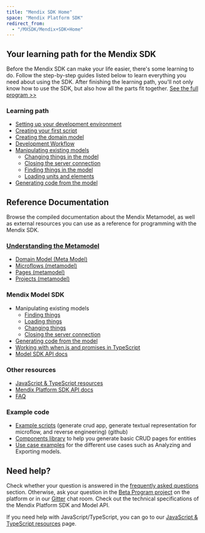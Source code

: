 ```yaml
---
title: "Mendix SDK Home"
space: "Mendix Platform SDK"
redirect_from:
  - "/MXSDK/Mendix+SDK+Home"
---
```

## Your learning path for the Mendix SDK

Before the Mendix SDK can make your life easier, there's some learning to do. Follow the step-by-step guides listed below to learn everything you need about using the SDK. After finishing the learning path, you'll not only know how to use the SDK, but also how all the parts fit together. [See the full program >>](Your+learning+path+for+the+Mendix+SDK)

### Learning path

*   [Setting up your development environment](Setting+up+your+development+environment)
*   [Creating your first script](Creating+your+first+script)
*   [Creating the domain model](Creating+the+domain+model)
*   [Development Workflow](Development+Workflow)
*   [Manipulating existing models](Manipulating+existing+models)
    *   [Changing things in the model](Changing+things+in+the+model)
    *   [Closing the server connection](Closing+the+server+connection)
    *   [Finding things in the model](Finding+things+in+the+model)
    *   [Loading units and elements](Loading+units+and+elements)
*   [Generating code from the model](Generating+code+from+the+model)

## Reference Documentation

Browse the compiled documentation about the Mendix Metamodel, as well as external resources you can use as a reference for programming with the Mendix SDK.

### [Understanding the Metamodel](Understanding+the+metamodel)

*   [Domain Model (Meta Model)](Domain+Model+Metamodel)
*   [Microflows (metamodel)](Microflows+Metamodel)
*   [Pages (metamodel)](Pages+Metamodel)
*   [Projects (metamodel)](Projects+Metamodel)

### Mendix Model SDK

*   Manipulating existing models
    *   [Finding things](Finding+things+in+the+model)
    *   [Loading things](Loading+units+and+elements)
    *   [Changing things](Changing+things+in+the+model)
    *   [Closing the server connection](Closing+the+server+connection)
*   [Generating code from the model](Generating+code+from+the+model)
*   [Working with when.js and promises in TypeScript](Working+with+when.js+and+promises+in+TypeScript)
*   [Model SDK API docs](https://apidocs.mendix.com/modelsdk/latest/index.html)

### Other resources

*   [JavaScript & TypeScript resources](JavaScript+TypeScript+Resources)
*   [Mendix Platform SDK API docs](https://apidocs.mendix.com/platformsdk/latest/)
*   [FAQ](FAQ)

### Example code

*   [Example scripts](https://github.com/mendix/mendixplatformsdk-examples) (generate crud app, generate textual representation for microflow, and reverse engineering) (github)
*   [Components library](https://github.com/mendix/mendixmodelcomponents) to help you generate basic CRUD pages for entities
*   [Use case examples](Use+case+examples) for the different use cases such as Analyzing and Exporting models.

## Need help?

Check whether your question is answered in the [frequently asked questions](FAQ) section. Otherwise, ask your question in the [Beta Program project](https://sprintr.home.mendix.com/link/project/5d2b2ddb-5cdb-479f-b8de-0bf1e883356a) on the platform or in our [Gitter](https://gitter.im/mendix/mendixplatformsdk) chat room. Check out the technical specifications of the Mendix Platform SDK and Model API.

If you need help with JavaScript/TypeScript, you can go to our [JavaScript & TypeScript resources](JavaScript+TypeScript+Resources) page.
